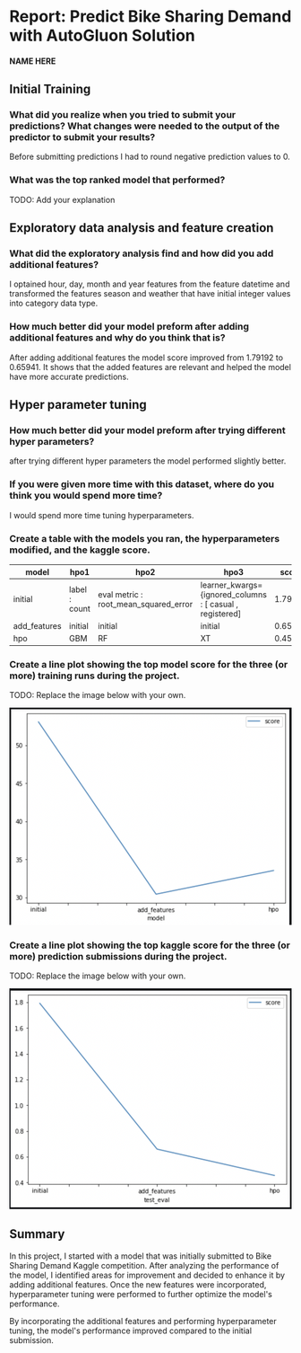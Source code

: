 # Report: Predict Bike Sharing Demand with AutoGluon Solution
#### NAME HERE

## Initial Training
### What did you realize when you tried to submit your predictions? What changes were needed to the output of the predictor to submit your results?
Before submitting predictions I had to round negative prediction values to 0.

### What was the top ranked model that performed?
TODO: Add your explanation

## Exploratory data analysis and feature creation
### What did the exploratory analysis find and how did you add additional features?
I optained hour, day, month and year features from the feature datetime and transformed the features season and weather that have initial integer values into category data type.

### How much better did your model preform after adding additional features and why do you think that is?
After  adding additional features the model score improved from 1.79192 to 0.65941. It shows that the added features are relevant and helped the model have more accurate predictions.

## Hyper parameter tuning
### How much better did your model preform after trying different hyper parameters?
after trying different hyper parameters the model performed slightly better.

### If you were given more time with this dataset, where do you think you would spend more time?
I would spend more time tuning hyperparameters.

### Create a table with the models you ran, the hyperparameters modified, and the kaggle score.
|model|hpo1|hpo2|hpo3|score|
|--|--|--|--|--|
|initial|label : count |eval metric : root_mean_squared_error|learner_kwargs={ignored_columns : [ casual ,  registered]|1.79192|
|add_features|initial|initial|initial|0.65941|
|hpo|GBM|RF|XT|0.45495|

### Create a line plot showing the top model score for the three (or more) training runs during the project.

TODO: Replace the image below with your own.

![model_train_score.png](img/model_train_score.png)

### Create a line plot showing the top kaggle score for the three (or more) prediction submissions during the project.

TODO: Replace the image below with your own.

![model_test_score.png](img/model_test_score.png)

## Summary
In this project, I started with a model that was initially submitted to Bike Sharing Demand Kaggle competition. After analyzing the performance of the model, I identified areas for improvement and decided to enhance it by adding additional features. Once the new features were incorporated, hyperparameter tuning were performed to further optimize the model's performance.

By incorporating the additional features and performing hyperparameter tuning,  the model's performance improved compared to the initial submission.
